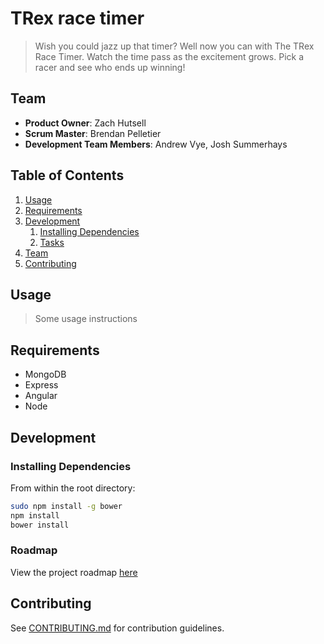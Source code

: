 # TRex race timer

> Wish you could jazz up that timer? Well now you can with The TRex Race Timer. Watch the time pass as the excitement grows. Pick a racer and see who ends up winning!

## Team

  - __Product Owner__: Zach Hutsell
  - __Scrum Master__: Brendan Pelletier
  - __Development Team Members__: Andrew Vye, Josh Summerhays

## Table of Contents

1. [Usage](#Usage)
1. [Requirements](#requirements)
1. [Development](#development)
    1. [Installing Dependencies](#installing-dependencies)
    1. [Tasks](#tasks)
1. [Team](#team)
1. [Contributing](#contributing)

## Usage

> Some usage instructions

## Requirements

- MongoDB
- Express
- Angular
- Node

## Development

### Installing Dependencies

From within the root directory:

```sh
sudo npm install -g bower
npm install
bower install
```

### Roadmap

View the project roadmap [here](https://github.com/HRR16-TRex/TRex/issues)


## Contributing

See [CONTRIBUTING.md](CONTRIBUTING.md) for contribution guidelines.
